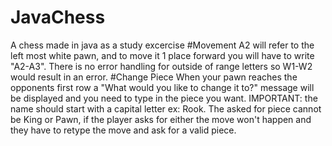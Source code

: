 # JavaChess
A chess made in java as a study excercise
#Movement
A2 will refer to the left most white pawn, and to move it 1 place forward you will have to write "A2-A3".
There is no error handling for outside of range letters so W1-W2 would result in an error.
#Change Piece
When your pawn reaches the opponents first row a "What would you like to change it to?" message will be displayed and you need to type in the piece you want.
IMPORTANT: the name should start with a capital letter ex: Rook.
The asked for piece cannot be King or Pawn, if the player asks for either the move won't happen and they have to retype the move and ask for a valid piece.
